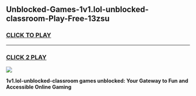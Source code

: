 
## Unblocked-Games-1v1.lol-unblocked-classroom-Play-Free-13zsu
<h3>
<a href="https://premium76.site?title=1v1.lol-unblocked-classroom&ref=23A">CLICK TO PLAY</a></h3>
<hr>

<h3>
<a href="https://premium76.site?title=1v1.lol-unblocked-classroom&ref=23A">CLICK 2 PLAY</a>
  
</h3>

<a href="https://premium76.site?title=1v1.lol-unblocked-classroom&ref=23A"><img src="https://clearcache.store/games.png"></a>


**1v1.lol-unblocked-classroom games unblocked: Your Gateway to Fun and Accessible Online Gaming**
